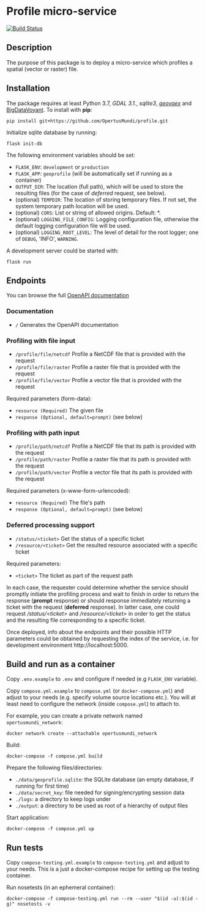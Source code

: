 # Profile micro-service

[![Build Status](https://ci.dev-1.opertusmundi.eu:9443/api/badges/OpertusMundi/profile/status.svg?ref=refs/heads/main)](https://ci.dev-1.opertusmundi.eu:9443/OpertusMundi/profile)

## Description

The purpose of this package is to deploy a micro-service which profiles a spatial (vector or raster) file. 

## Installation

The package requires at least Python 3.7, *GDAL 3.1.*, *sqlite3*, *[geovaex](https://github.com/OpertusMundi/geovaex)* 
and [BigDataVoyant](https://github.com/OpertusMundi/BigDataVoyant). 
To install with **pip**:
```
pip install git+https://github.com/OpertusMundi/profile.git
```
Initialize sqlite database by running:
```
flask init-db
```

The following environment variables should be set:
- `FLASK_ENV`: `development` or `production`
- `FLASK_APP`: `geoprofile` (will be automatically set if running as a container)
- `OUTPUT_DIR`: The location (full path), which will be used to store the resulting files (for the case of *deferred* request, see below).
- (optional) `TEMPDIR`: The location of storing temporary files. If not set, the system temporary path location will be used.
- (optional) `CORS`: List or string of allowed origins. Default: \*.
- (optional) `LOGGING_FILE_CONFIG`: Logging configuration file, otherwise the default logging configuration file will be used.
- (optional) `LOGGING_ROOT_LEVEL`: The level of detail for the root logger; one of `DEBUG`, 'INFO', `WARNING`.

A development server could be started with:
```
flask run
```

## Endpoints

You can browse the full [OpenAPI documentation](https://opertusmundi.github.io/profile/)

### Documentation
* `/` Generates the OpenAPI documentation
### Profiling with file input
* `/profile/file/netcdf` Profile a NetCDF file that is provided with the request
* `/profile/file/raster` Profile a raster file that is provided with the request
* `/profile/file/vector` Profile a vector file that is provided with the request

Required parameters (form-data):
* `resource (Required)` The given file
* `response (Optional, default=prompt)` (see below)

### Profiling with path input
* `/profile/path/netcdf` Profile a NetCDF file that its path is provided with the request
* `/profile/path/raster` Profile a raster file that its path is provided with the request
* `/profile/path/vector` Profile a vector file that its path is provided with the request

Required parameters (x-www-form-urlencoded):
* `resource (Required)` The file's path
* `response (Optional, default=prompt)` (see below)

### Deferred processing support
* `/status/<ticket>` Get the status of a specific ticket
* `/resource/<ticket>` Get the resulted resource associated with a specific ticket

Required parameters:
* `<ticket>` The ticket as part of the request path

In each case, the requester could determine whether the service should promptly initiate the profiling process 
and wait to finish in order to return the response (**prompt** response) or should response immediately returning 
a ticket with the request (**deferred** response). In latter case, one could request */status/\<ticket\>* and 
*/resource/\<ticket\>* in order to get the status and the resulting file corresponding to a specific ticket.

Once deployed, info about the endpoints and their possible HTTP parameters could be obtained by requesting the 
index of the service, i.e. for development environment http://localhost:5000.

## Build and run as a container

Copy `.env.example` to `.env` and configure if needed (e.g `FLASK_ENV` variable).

Copy `compose.yml.example` to `compose.yml` (or `docker-compose.yml`) and adjust to your needs (e.g. specify volume source locations etc.). You will at least need to configure the network (inside `compose.yml`) to attach to. 

For example, you can create a private network named `opertusmundi_network`:

    docker network create --attachable opertusmundi_network

Build:

    docker-compose -f compose.yml build

Prepare the following files/directories:

   * `./data/geoprofile.sqlite`:  the SQLite database (an empty database, if running for first time)
   * `./data/secret_key`: file needed for signing/encrypting session data
   * `./logs`: a directory to keep logs under
   * `./output`: a directory to be used as root of a hierarchy of output files

Start application:
    
    docker-compose -f compose.yml up


## Run tests

Copy `compose-testing.yml.example` to `compose-testing.yml` and adjust to your needs. This is a just a docker-compose recipe for setting up the testing container.

Run nosetests (in an ephemeral container):

    docker-compose -f compose-testing.yml run --rm --user "$(id -u):$(id -g)" nosetests -v

